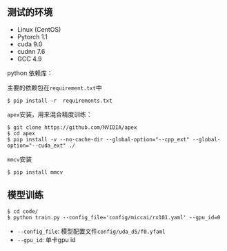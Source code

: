 ## 测试的环境
- Linux (CentOS)
- Pytorch 1.1
- cuda 9.0
- cudnn 7.6
- GCC 4.9


python 依赖库：

主要的依赖包在`requirement.txt`中
```
$ pip install -r  requirements.txt
```

`apex`安装，用来混合精度训练：
```
$ git clone https://github.com/NVIDIA/apex
$ cd apex
$ pip install -v --no-cache-dir --global-option="--cpp_ext" --global-option="--cuda_ext" ./
```

`mmcv`安装
```
$ pip install mmcv
```

## 模型训练
```
$ cd code/
$ python train.py --config_file='config/miccai/rx101.yaml' --gpu_id=0
```
- `--config_file`:        模型配置文件`config/uda_d5/f0.yfaml`
- `--gpu_id`: 单卡gpu id 

